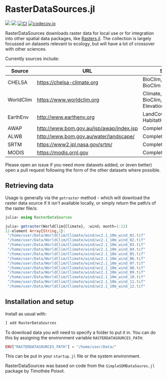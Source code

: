 # RasterDataSources.jl

[![](https://img.shields.io/badge/docs-stable-blue.svg)](https://ecojulia.github.io/RasterDataSources.jl/stable)
[![](https://img.shields.io/badge/docs-dev-blue.svg)](https://ecojulia.github.io/RasterDataSources.jl/dev)
[![CI](https://github.com/EcoJulia/RasterDataSources.jl/actions/workflows/CI.yml/badge.svg)](https://github.com/EcoJulia/RasterDataSources.jl/actions/workflows/CI.yml)
[![codecov.io](http://codecov.io/github/ecojulia/RasterDataSources.jl/coverage.svg?branch=master)](http://codecov.io/github/ecojulia/RasterDataSources.jl?branch=master)

RasterDataSources downloads raster data for local use or for integration into other spatial data packages, like
[Rasters.jl](https://github.com/rafaqz/Rasters.jl). The collection is largely focussed on datasets relevant
to ecology, but will have a lot of crossover with other sciences.

Currently sources include:

| Source    | URL                                      | Status                                   |
| --------- | ---------------------------------------- | ---------------------------------------- |
| CHELSA    | https://chelsa-climate.org               | BioClim, Future BioClim and Climate      |
| WorldClim | https://www.worldclim.org                | Climate, Weather, BioClim, and Elevation |
| EarthEnv  | http://www.earthenv.org                  | LandCover and HabitatHeterogeneity       |
| AWAP      | http://www.bom.gov.au/jsp/awap/index.jsp | Complete                                 |
| ALWB      | http://www.bom.gov.au/water/landscape/   | Complete                                 |
| SRTM      | https://www2.jpl.nasa.gov/srtm/          | Complete                                 |
| MODIS     | https://modis.ornl.gov                   | Complete (beta)                          |

Please open an issue if you need more datasets added, or (even better) open a pull request 
following the form of the other datasets where possible.

## Retrieving data

Usage is generally via the `getraster` method - which will download the
raster data source if it isn't available locally, or simply return the path/s
of the raster file/s:

```julia
julia> using RasterDataSources

julia> getraster(WorldClim{Climate}, :wind; month=1:12)
12-element Array{String,1}:
 "/home/user/Data/WorldClim/Climate/wind/wc2.1_10m_wind_01.tif"
 "/home/user/Data/WorldClim/Climate/wind/wc2.1_10m_wind_02.tif"
 "/home/user/Data/WorldClim/Climate/wind/wc2.1_10m_wind_03.tif"
 "/home/user/Data/WorldClim/Climate/wind/wc2.1_10m_wind_04.tif"
 "/home/user/Data/WorldClim/Climate/wind/wc2.1_10m_wind_05.tif"
 "/home/user/Data/WorldClim/Climate/wind/wc2.1_10m_wind_06.tif"
 "/home/user/Data/WorldClim/Climate/wind/wc2.1_10m_wind_07.tif"
 "/home/user/Data/WorldClim/Climate/wind/wc2.1_10m_wind_08.tif"
 "/home/user/Data/WorldClim/Climate/wind/wc2.1_10m_wind_09.tif"
 "/home/user/Data/WorldClim/Climate/wind/wc2.1_10m_wind_10.tif"
 "/home/user/Data/WorldClim/Climate/wind/wc2.1_10m_wind_11.tif"
 "/home/user/Data/WorldClim/Climate/wind/wc2.1_10m_wind_12.tif"
```

## Installation and setup

Install as usual with:

```julia
] add RasterDataSources
```

To download data you will need to specify a folder to put it in. You can do this
by assigning the environment variable `RASTERDATASOURCES_PATH`:

```julia
ENV["RASTERDATASOURCES_PATH"] = "/home/user/Data/"
```

This can be put in your `startup.jl` file or the system environment.


RasterDataSources was based on code from the `SimpleSDMDataSoures.jl` package by Timothée Poisot.
